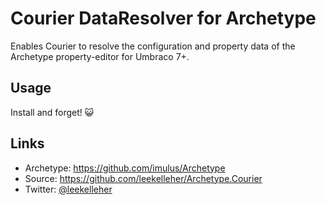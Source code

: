 # Courier DataResolver for Archetype

Enables Courier to resolve the configuration and property data of the Archetype property-editor for Umbraco 7+.

## Usage

Install and forget! :smiley_cat:

## Links

* Archetype: https://github.com/imulus/Archetype
* Source: https://github.com/leekelleher/Archetype.Courier
* Twitter: [@leekelleher](https://twitter.com/leekelleher)
